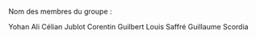 Nom des membres du groupe :

Yohan Ali
Célian Jublot
Corentin Guilbert
Louis Saffré
Guillaume Scordia
